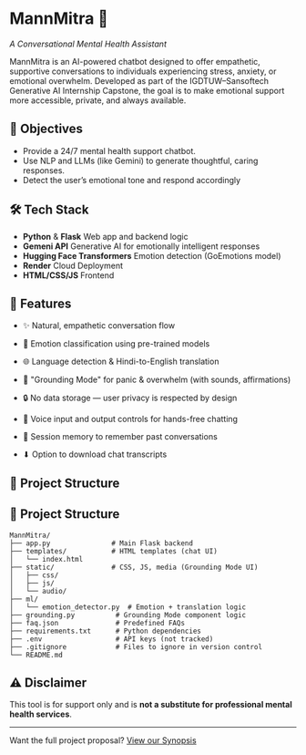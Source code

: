 # MannMitra 🧠
*A Conversational Mental Health Assistant*

MannMitra is an AI-powered chatbot designed to offer empathetic, supportive conversations to individuals experiencing stress, anxiety, or emotional overwhelm. Developed as part of the IGDTUW–Sansoftech Generative AI Internship Capstone, the goal is to make emotional support more accessible, private, and always available.

## 🌟 Objectives

- Provide a 24/7 mental health support chatbot.
- Use NLP and LLMs (like Gemini) to generate thoughtful, caring responses.
- Detect the user’s emotional tone and respond accordingly

## 🛠 Tech Stack

- **Python** & **Flask** Web app and backend logic
- **Gemeni API** Generative AI for emotionally intelligent responses
- **Hugging Face Transformers** Emotion detection (GoEmotions model)
- **Render** Cloud Deployment
- **HTML/CSS/JS** Frontend

## 📌 Features

- ✨ Natural, empathetic conversation flow

- 🧠 Emotion classification using pre-trained models

- 🌐 Language detection & Hindi-to-English translation

- 🌿 "Grounding Mode" for panic & overwhelm (with sounds, affirmations)

- 🔒 No data storage — user privacy is respected by design

- 🎤 Voice input and output controls for hands-free chatting  
- 🧠 Session memory to remember past conversations  
- ⬇ Option to download chat transcripts

## 📂 Project Structure

## 📂 Project Structure

```
MannMitra/
├── app.py               # Main Flask backend
├── templates/           # HTML templates (chat UI)
│   └── index.html
├── static/              # CSS, JS, media (Grounding Mode UI)
│   ├── css/
│   ├── js/
│   └── audio/
├── ml/
│   └── emotion_detector.py  # Emotion + translation logic
├── grounding.py          # Grounding Mode component logic
├── faq.json              # Predefined FAQs
├── requirements.txt      # Python dependencies
├── .env                  # API keys (not tracked)
├── .gitignore            # Files to ignore in version control
└── README.md
```



## ⚠️ Disclaimer
This tool is for support only and is **not a substitute for professional mental health services**.

---

 Want the full project proposal? [View our Synopsis](https://docs.google.com/document/d/1PxGemqIbzDmdyxpeJ1Ucoc_Pxwl3MXhxG3F3IVVCp5I/edit?usp=sharing)
